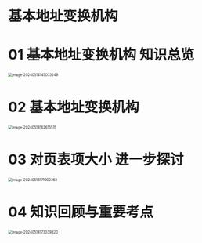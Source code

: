 # 基本地址变换机构



# 01 基本地址变换机构 知识总览

<img src="https://cvp.oss-cn-shanghai.aliyuncs.com/picgo/202405141450373.png" alt="image-20240514145033249" style="zoom:50%;" />



# 02 基本地址变换机构

<img src="https://cvp.oss-cn-shanghai.aliyuncs.com/picgo/202405141626054.png" alt="image-20240514162615515" style="zoom:50%;" />



# 03 对页表项大小 进一步探讨

<img src="https://cvp.oss-cn-shanghai.aliyuncs.com/picgo/202405141710576.png" alt="image-20240514171000363" style="zoom:50%;" />



# 04 知识回顾与重要考点

<img src="https://cvp.oss-cn-shanghai.aliyuncs.com/picgo/202405141730763.png" alt="image-20240514173039620" style="zoom:50%;" />